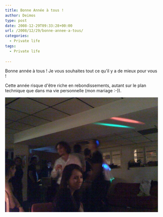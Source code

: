 ```yaml
---
title: Bonne Année à tous !
author: Deimos
type: post
date: 2008-12-29T09:33:28+00:00
url: /2008/12/29/bonne-annee-a-tous/
categories:
  - Private life
tags:
  - Private life

---
```


Bonne année à tous ! Je vous souhaites tout ce qu’il y a de mieux pour vous !

Cette année risque d'être riche en rebondissements, autant sur le plan technique que dans ma vie personnelle (mon mariage :-)).

![l-640-480-6070a876-e6c2-496e-8e7d-88e7be7f0e2c](/images/l-640-480-6070a876-e6c2-496e-8e7d-88e7be7f0e2c.jpeg)
